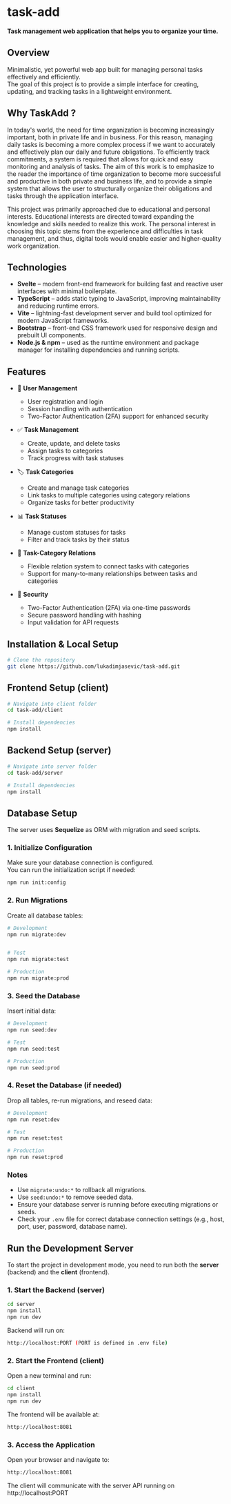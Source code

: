 # task-add

**Task management web application that helps you to organize your time.**

## Overview

Minimalistic, yet powerful web app built for managing personal tasks effectively and efficiently.  
The goal of this project is to provide a simple interface for creating, updating, and tracking tasks in a lightweight environment.

## Why TaskAdd ?

In today's world, the need for time organization is becoming increasingly important, both in private life and in business. For this reason, managing daily tasks is becoming a more complex process if we want to accurately and effectively plan our daily and future obligations. To efficiently track commitments, a system is required that allows for quick and easy monitoring and analysis of tasks. The aim of this work is to emphasize to the reader the importance of time organization to become more successful and productive in both private and business life, and to provide a simple system that allows the user to structurally organize their obligations and tasks through the application interface.

This project was primarily approached due to educational and personal interests. Educational interests are directed toward expanding the knowledge and skills needed to realize this work. The personal interest in choosing this topic stems from the experience and difficulties in task management, and thus, digital tools would enable easier and higher-quality work organization.

## Technologies

- **Svelte** – modern front-end framework for building fast and reactive user interfaces with minimal boilerplate.  
- **TypeScript** – adds static typing to JavaScript, improving maintainability and reducing runtime errors.  
- **Vite** – lightning-fast development server and build tool optimized for modern JavaScript frameworks.  
- **Bootstrap** – front-end CSS framework used for responsive design and prebuilt UI components. 
- **Node.js & npm** – used as the runtime environment and package manager for installing dependencies and running scripts.

## Features

- 👤 **User Management**
  - User registration and login
  - Session handling with authentication
  - Two-Factor Authentication (2FA) support for enhanced security

- ✅ **Task Management**
  - Create, update, and delete tasks
  - Assign tasks to categories
  - Track progress with task statuses

- 🏷️ **Task Categories**
  - Create and manage task categories
  - Link tasks to multiple categories using category relations
  - Organize tasks for better productivity

- 📊 **Task Statuses**
  - Manage custom statuses for tasks
  - Filter and track tasks by their status

- 🔗 **Task-Category Relations**
  - Flexible relation system to connect tasks with categories
  - Support for many-to-many relationships between tasks and categories

- 🔐 **Security**
  - Two-Factor Authentication (2FA) via one-time passwords
  - Secure password handling with hashing
  - Input validation for API requests

## Installation & Local Setup

```bash
# Clone the repository
git clone https://github.com/lukadimjasevic/task-add.git
```

## Frontend Setup (client)
```bash
# Navigate into client folder
cd task-add/client

# Install dependencies
npm install
```

## Backend Setup (server)
```bash
# Navigate into server folder
cd task-add/server

# Install dependencies
npm install
```

## Database Setup

The server uses **Sequelize** as ORM with migration and seed scripts.

### 1. Initialize Configuration
Make sure your database connection is configured.  
You can run the initialization script if needed:

```bash
npm run init:config
```

### 2. Run Migrations

Create all database tables:

```bash
# Development
npm run migrate:dev


# Test
npm run migrate:test

# Production
npm run migrate:prod
```

### 3. Seed the Database

Insert initial data:

```bash
# Development
npm run seed:dev

# Test
npm run seed:test

# Production
npm run seed:prod
```

### 4. Reset the Database (if needed)

Drop all tables, re-run migrations, and reseed data:

```bash
# Development
npm run reset:dev

# Test
npm run reset:test

# Production
npm run reset:prod
```

### Notes

- Use `migrate:undo:*` to rollback all migrations.  
- Use `seed:undo:*` to remove seeded data.  
- Ensure your database server is running before executing migrations or seeds.  
- Check your `.env` file for correct database connection settings (e.g., host, port, user, password, database name).  

## Run the Development Server

To start the project in development mode, you need to run both the **server** (backend) and the **client** (frontend).

### 1. Start the Backend (server)

```bash
cd server
npm install
npm run dev
```

Backend will run on: 

```bash
http://localhost:PORT (PORT is defined in .env file)
```

### 2. Start the Frontend (client)

Open a new terminal and run:

```bash
cd client
npm install
npm run dev
```

The frontend will be available at:

```bash
http://localhost:8081
```

### 3. Access the Application

Open your browser and navigate to:

```bash
http://localhost:8081
```

The client will communicate with the server API running on http://localhost:PORT
